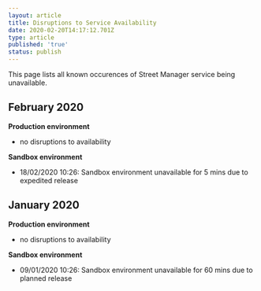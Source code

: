 ```yaml
---
layout: article
title: Disruptions to Service Availability
date: 2020-02-20T14:17:12.701Z
type: article
published: 'true'
status: publish
---
```

This page lists all known occurences of Street Manager service being unavailable.

## February 2020

**Production environment**

* no disruptions to availability

**Sandbox environment**

* 18/02/2020 10:26: Sandbox environment unavailable for 5 mins due to expedited release

## January 2020

**Production environment**

* no disruptions to availability

**Sandbox environment**

* 09/01/2020 10:26: Sandbox environment unavailable for 60 mins due to planned release
